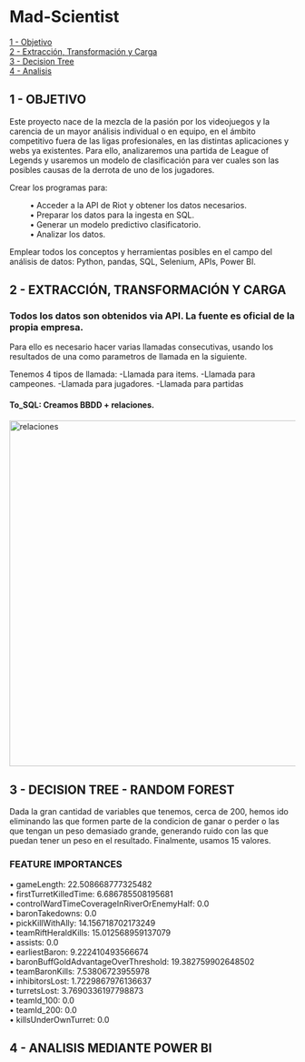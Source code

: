# Mad-Scientist

[1 - Objetivo](#O)<br />
[2 - Extracción, Transformación y Carga](#ETL) <br />
[3 - Decision Tree](#DT)<br />
[4 - Analisis](#AN)<br />


 
## 1 - OBJETIVO <a name="O"/>   

Este proyecto nace de la mezcla de la pasión por los videojuegos y la carencia de un mayor análisis individual o en equipo, en el ámbito competitivo fuera de las ligas profesionales, en las distintas aplicaciones y webs ya existentes. Para ello, analizaremos una partida de League of Legends y usaremos un modelo de clasificación para ver cuales son las posibles causas de la derrota de uno de los jugadores.


Crear los programas para:<br />

&emsp; &emsp; • Acceder a la API de Riot y obtener los datos necesarios.<br />
&emsp; &emsp; • Preparar los datos para la ingesta en SQL.<br />
&emsp; &emsp; • Generar un modelo predictivo clasificatorio.<br />
&emsp; &emsp; • Analizar los datos.<br />


Emplear todos los conceptos y herramientas posibles en el campo del análisis de datos: Python, pandas, SQL, Selenium, APIs, Power BI.<br />


## 2 - EXTRACCIÓN, TRANSFORMACIÓN Y CARGA<a name="ETL"/>
### Todos los datos son obtenidos via API. La fuente es oficial de la propia empresa.

Para ello es necesario hacer varias llamadas consecutivas, usando los resultados de una como parametros de llamada en la siguiente.

Tenemos 4 tipos de llamada:
      -Llamada para items.
      -Llamada para campeones.
      -Llamada para jugadores.
      -Llamada para partidas
      

#### To_SQL: Creamos BBDD + relaciones.
   <img width="608" alt="relaciones" src="https://user-images.githubusercontent.com/111570446/207913681-2f30155e-5e45-43df-8101-0e56c6603bd5.PNG">


## 3 - DECISION TREE - RANDOM FOREST <a name="DT"/>

Dada la gran cantidad de variables que tenemos, cerca de 200, hemos ido eliminando las que formen parte de la condicion de ganar o perder o las que tengan un peso demasiado grande, generando ruido con las que puedan tener un peso en el resultado. Finalmente, usamos 15 valores.

### FEATURE IMPORTANCES

• gameLength: 22.508668777325482<br />
• firstTurretKilledTime: 6.686785508195681<br />
• controlWardTimeCoverageInRiverOrEnemyHalf: 0.0<br />
• baronTakedowns: 0.0<br />
• pickKillWithAlly: 14.156718702173249<br />
• teamRiftHeraldKills: 15.012568959137079<br />
• assists: 0.0<br />
• earliestBaron: 9.222410493566674<br />
• baronBuffGoldAdvantageOverThreshold: 19.382759902648502<br />
• teamBaronKills: 7.53806723955978<br />
• inhibitorsLost: 1.7229867976136637<br />
• turretsLost: 3.7690336197798873<br />
• teamId_100: 0.0<br />
• teamId_200: 0.0<br />
• killsUnderOwnTurret: 0.0<br />



## 4 - ANALISIS MEDIANTE POWER BI <a name="AN"/>


